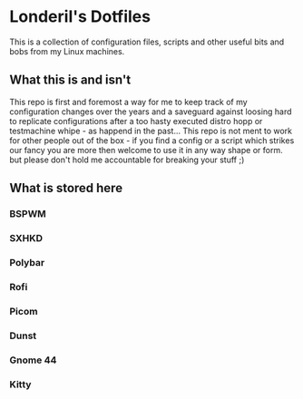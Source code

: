 # Londeril's Dotfiles
This is a collection of configuration files, scripts and other useful bits and bobs from my Linux machines.

## What this is and isn't
This repo is first and foremost a way for me to keep track of my configuration changes over the years and a saveguard against loosing hard to replicate configurations after a too hasty executed distro hopp or testmachine whipe - as happend in the past... 
This repo is not ment to work for other people out of the box - if you find a config or a script which strikes our fancy you are more then welcome to use it in any way shape or form. but please don't hold me accountable for breaking your stuff ;)

## What is stored here
### BSPWM

### SXHKD

### Polybar

### Rofi

### Picom

### Dunst

### Gnome 44

### Kitty
